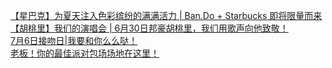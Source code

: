   
[【星巴克】为夏天注入色彩缤纷的满满活力 | Ban.Do + Starbucks 即将限量而来](http://www.dianyue.me/archives/024/za2o8ct5ebcrkqn6/)  
[【胡桃里】我们的演唱会 | 6月30日邦豪胡桃里，我们用歌声向他致敬！](http://www.dianyue.me/archives/037/2k5nvrjxlu2nwbre/)  
[7月6日接吻日|我要和你么么哒！](http://www.dianyue.me/archives/486/q50lxbr9433x06y1/)  
[老板！你的最佳派对包场场地在这里！](http://www.dianyue.me/archives/471/la9jnzv0sav7okpl/)
